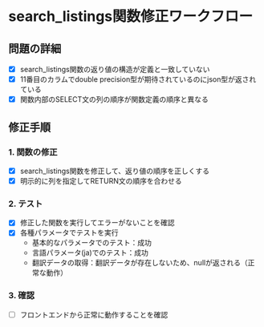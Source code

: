 # search_listings関数修正ワークフロー

## 問題の詳細
- [x] search_listings関数の返り値の構造が定義と一致していない
- [x] 11番目のカラムでdouble precision型が期待されているのにjson型が返されている
- [x] 関数内部のSELECT文の列の順序が関数定義の順序と異なる

## 修正手順

### 1. 関数の修正
- [x] search_listings関数を修正して、返り値の順序を正しくする
- [x] 明示的に列を指定してRETURN文の順序を合わせる

### 2. テスト
- [x] 修正した関数を実行してエラーがないことを確認
- [x] 各種パラメータでテストを実行
  - 基本的なパラメータでのテスト：成功
  - 言語パラメータ(ja)でのテスト：成功
  - 翻訳データの取得：翻訳データが存在しないため、nullが返される（正常な動作）

### 3. 確認
- [ ] フロントエンドから正常に動作することを確認